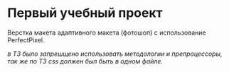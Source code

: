 # Первый учебный проект

Верстка макета адаптивного макета (фотошоп) с использование PerfectPixel.

_в ТЗ было запрешщено использовать методологии и препроцессоры, так же по ТЗ css должен был быть в одном файле._